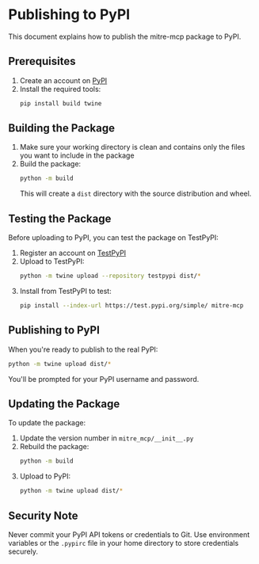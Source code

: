 # Publishing to PyPI

This document explains how to publish the mitre-mcp package to PyPI.

## Prerequisites

1. Create an account on [PyPI](https://pypi.org/)
2. Install the required tools:
   ```bash
   pip install build twine
   ```

## Building the Package

1. Make sure your working directory is clean and contains only the files you want to include in the package
2. Build the package:
   ```bash
   python -m build
   ```
   This will create a `dist` directory with the source distribution and wheel.

## Testing the Package

Before uploading to PyPI, you can test the package on TestPyPI:

1. Register an account on [TestPyPI](https://test.pypi.org/)
2. Upload to TestPyPI:
   ```bash
   python -m twine upload --repository testpypi dist/*
   ```
3. Install from TestPyPI to test:
   ```bash
   pip install --index-url https://test.pypi.org/simple/ mitre-mcp
   ```

## Publishing to PyPI

When you're ready to publish to the real PyPI:

```bash
python -m twine upload dist/*
```

You'll be prompted for your PyPI username and password.

## Updating the Package

To update the package:

1. Update the version number in `mitre_mcp/__init__.py`
2. Rebuild the package:
   ```bash
   python -m build
   ```
3. Upload to PyPI:
   ```bash
   python -m twine upload dist/*
   ```

## Security Note

Never commit your PyPI API tokens or credentials to Git. Use environment variables or the `.pypirc` file in your home directory to store credentials securely.
